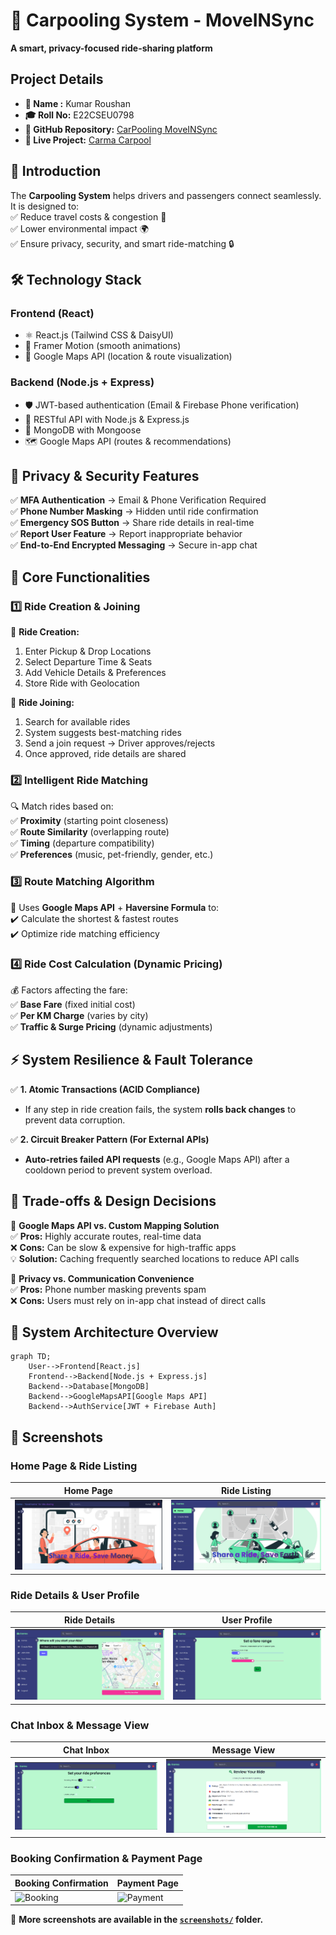 # 🚗 Carpooling System - MoveINSync

**A smart, privacy-focused ride-sharing platform**

## Project Details

- **👤 Name :** Kumar Roushan
- **🎓 Roll No:** E22CSEU0798
- **🔗 GitHub Repository:** [CarPooling MoveINSync](https://github.com/KumarRoushan9234/car_polling_MoveINSync)
- **🚀 Live Project:** [Carma Carpool](https://carma-carpool.vercel.app/)

## 📝 Introduction

The **Carpooling System** helps drivers and passengers connect seamlessly. It is designed to:  
✅ Reduce travel costs & congestion 🚦  
✅ Lower environmental impact 🌍  
✅ Ensure privacy, security, and smart ride-matching 🔒

## 🛠 Technology Stack

### Frontend (React)

- ⚛️ React.js (Tailwind CSS & DaisyUI)
- 🎨 Framer Motion (smooth animations)
- 📍 Google Maps API (location & route visualization)

### Backend (Node.js + Express)

- 🛡 JWT-based authentication (Email & Firebase Phone verification)
- 🔄 RESTful API with Node.js & Express.js
- 💾 MongoDB with Mongoose
- 🗺 Google Maps API (routes & recommendations)

## 🔐 Privacy & Security Features

✅ **MFA Authentication** → Email & Phone Verification Required  
✅ **Phone Number Masking** → Hidden until ride confirmation  
✅ **Emergency SOS Button** → Share ride details in real-time  
✅ **Report User Feature** → Report inappropriate behavior  
✅ **End-to-End Encrypted Messaging** → Secure in-app chat

## 📌 Core Functionalities

### 1️⃣ Ride Creation & Joining

🔹 **Ride Creation:**

1. Enter Pickup & Drop Locations
2. Select Departure Time & Seats
3. Add Vehicle Details & Preferences
4. Store Ride with Geolocation

🔹 **Ride Joining:**

1. Search for available rides
2. System suggests best-matching rides
3. Send a join request → Driver approves/rejects
4. Once approved, ride details are shared

### 2️⃣ Intelligent Ride Matching

🔍 Match rides based on:  
✅ **Proximity** (starting point closeness)  
✅ **Route Similarity** (overlapping route)  
✅ **Timing** (departure compatibility)  
✅ **Preferences** (music, pet-friendly, gender, etc.)

### 3️⃣ Route Matching Algorithm

🚀 Uses **Google Maps API** + **Haversine Formula** to:  
✔️ Calculate the shortest & fastest routes  
✔️ Optimize ride matching efficiency

### 4️⃣ Ride Cost Calculation (Dynamic Pricing)

💰 Factors affecting the fare:  
✅ **Base Fare** (fixed initial cost)  
✅ **Per KM Charge** (varies by city)  
✅ **Traffic & Surge Pricing** (dynamic adjustments)

## ⚡ System Resilience & Fault Tolerance

✅ **1. Atomic Transactions (ACID Compliance)**

- If any step in ride creation fails, the system **rolls back changes** to prevent data corruption.

✅ **2. Circuit Breaker Pattern (For External APIs)**

- **Auto-retries failed API requests** (e.g., Google Maps API) after a cooldown period to prevent system overload.

## 📌 Trade-offs & Design Decisions

🔹 **Google Maps API vs. Custom Mapping Solution**  
✅ **Pros:** Highly accurate routes, real-time data  
❌ **Cons:** Can be slow & expensive for high-traffic apps  
💡 **Solution:** Caching frequently searched locations to reduce API calls

🔹 **Privacy vs. Communication Convenience**  
✅ **Pros:** Phone number masking prevents spam  
❌ **Cons:** Users must rely on in-app chat instead of direct calls

## 📐 System Architecture Overview

```mermaid
graph TD;
    User-->Frontend[React.js]
    Frontend-->Backend[Node.js + Express.js]
    Backend-->Database[MongoDB]
    Backend-->GoogleMapsAPI[Google Maps API]
    Backend-->AuthService[JWT + Firebase Auth]

```

## 📸 Screenshots

### Home Page & Ride Listing

| Home Page                                                 | Ride Listing                                                      |
| --------------------------------------------------------- | ----------------------------------------------------------------- |
| ![Home](screenshots/Screenshot%202025-03-23%20081148.png) | ![Ride Listing](screenshots/Screenshot%202025-03-23%20145338.png) |

### Ride Details & User Profile

| Ride Details                                                      | User Profile                                                      |
| ----------------------------------------------------------------- | ----------------------------------------------------------------- |
| ![Ride Details](screenshots/Screenshot%202025-03-23%20145357.png) | ![User Profile](screenshots/Screenshot%202025-03-23%20145425.png) |

### Chat Inbox & Message View

| Chat Inbox                                                      | Message View                                                      |
| --------------------------------------------------------------- | ----------------------------------------------------------------- |
| ![Chat Inbox](screenshots/Screenshot%202025-03-23%20145437.png) | ![Message View](screenshots/Screenshot%202025-03-23%20145452.png) |

### Booking Confirmation & Payment Page

| Booking Confirmation                                         | Payment Page                                                 |
| ------------------------------------------------------------ | ------------------------------------------------------------ |
| ![Booking](screenshots/Screenshot%202025-03-23%20145504.png) | ![Payment](screenshots/Screenshot%202025-03-23%20145522.png) |

📌 **More screenshots are available in the [`screenshots/`](screenshots/) folder.**
